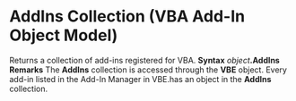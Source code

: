 
# AddIns Collection (VBA Add-In Object Model)



Returns a collection of add-ins registered for VBA.
 **Syntax**
 _object_**.AddIns**
 **Remarks**
The  **AddIns** collection is accessed through the **VBE** object. Every add-in listed in the Add-In Manager in VBE.has an object in the **AddIns** collection.
